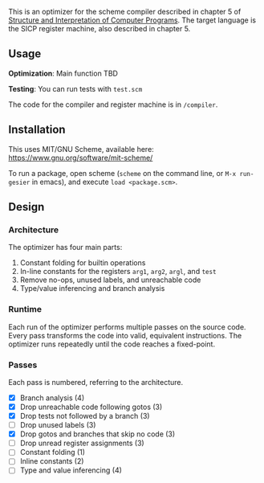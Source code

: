 This is an optimizer for the scheme compiler described in chapter 5 of
[Structure and Interpretation of Computer
Programs](https://mitpress.mit.edu/sicp/full-text/book/book.html). The target
language is the SICP register machine, also described in chapter 5.

## Usage

**Optimization**: Main function TBD

**Testing**: You can run tests with `test.scm`

The code for the compiler and register machine is in `/compiler`.

## Installation
This uses MIT/GNU Scheme, available here: https://www.gnu.org/software/mit-scheme/

To run a package, open scheme (`scheme` on the command line, or `M-x run-gesier` in emacs), and execute `load <package.scm>`.

## Design

### Architecture

The optimizer has four main parts:

1. Constant folding for builtin operations
2. In-line constants for the registers `arg1`, `arg2`, `argl`, and `test`
3. Remove no-ops, unused labels, and unreachable code
4. Type/value inferencing and branch analysis

### Runtime

Each run of the optimizer performs multiple passes on the source code. Every
pass transforms the code into valid, equivalent instructions. The optimizer
runs repeatedly until the code reaches a fixed-point.

### Passes

Each pass is numbered, referring to the architecture.

- [x] Branch analysis (4)
- [x] Drop unreachable code following gotos (3)
- [x] Drop tests not followed by a branch (3)
- [ ] Drop unused labels (3)
- [x] Drop gotos and branches that skip no code (3)
- [ ] Drop unread register assignments (3)
- [ ] Constant folding (1)
- [ ] Inline constants (2)
- [ ] Type and value inferencing (4)
